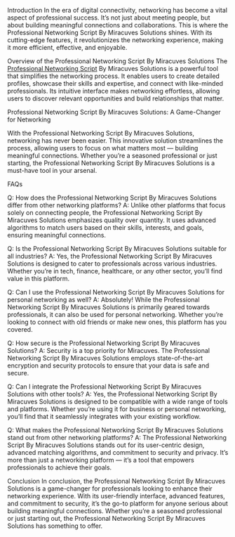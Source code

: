 Introduction
In the era of digital connectivity, networking has become a vital aspect of professional success. It’s not just about meeting people, but about building meaningful connections and collaborations. This is where the Professional Networking Script By Miracuves Solutions shines. With its cutting-edge features, it revolutionizes the networking experience, making it more efficient, effective, and enjoyable.


Overview of the Professional Networking Script By Miracuves Solutions
The  <a href="https://miracuves.com/product/professional-networking-script/">Professional Networking Script</a> By Miracuves Solutions is a powerful tool that simplifies the networking process. It enables users to create detailed profiles, showcase their skills and expertise, and connect with like-minded professionals. Its intuitive interface makes networking effortless, allowing users to discover relevant opportunities and build relationships that matter.

Professional Networking Script By Miracuves Solutions: A Game-Changer for Networking

With the Professional Networking Script By Miracuves Solutions, networking has never been easier. This innovative solution streamlines the process, allowing users to focus on what matters most — building meaningful connections. Whether you’re a seasoned professional or just starting, the Professional Networking Script By Miracuves Solutions is a must-have tool in your arsenal.


FAQs

Q: How does the Professional Networking Script By Miracuves Solutions differ from other networking platforms?
A: Unlike other platforms that focus solely on connecting people, the Professional Networking Script By Miracuves Solutions emphasizes quality over quantity. It uses advanced algorithms to match users based on their skills, interests, and goals, ensuring meaningful connections.

Q: Is the Professional Networking Script By Miracuves Solutions suitable for all industries?
A: Yes, the Professional Networking Script By Miracuves Solutions is designed to cater to professionals across various industries. Whether you’re in tech, finance, healthcare, or any other sector, you’ll find value in this platform.

Q: Can I use the Professional Networking Script By Miracuves Solutions for personal networking as well?
A: Absolutely! While the Professional Networking Script By Miracuves Solutions is primarily geared towards professionals, it can also be used for personal networking. Whether you’re looking to connect with old friends or make new ones, this platform has you covered.

Q: How secure is the Professional Networking Script By Miracuves Solutions?
A: Security is a top priority for Miracuves. The Professional Networking Script By Miracuves Solutions employs state-of-the-art encryption and security protocols to ensure that your data is safe and secure.

Q: Can I integrate the Professional Networking Script By Miracuves Solutions with other tools?
A: Yes, the Professional Networking Script By Miracuves Solutions is designed to be compatible with a wide range of tools and platforms. Whether you’re using it for business or personal networking, you’ll find that it seamlessly integrates with your existing workflow.

Q: What makes the Professional Networking Script By Miracuves Solutions stand out from other networking platforms?
A: The Professional Networking Script By Miracuves Solutions stands out for its user-centric design, advanced matching algorithms, and commitment to security and privacy. It’s more than just a networking platform — it’s a tool that empowers professionals to achieve their goals.

Conclusion
In conclusion, the Professional Networking Script By Miracuves Solutions is a game-changer for professionals looking to enhance their networking experience. With its user-friendly interface, advanced features, and commitment to security, it’s the go-to platform for anyone serious about building meaningful connections. Whether you’re a seasoned professional or just starting out, the Professional Networking Script By Miracuves Solutions has something to offer.
